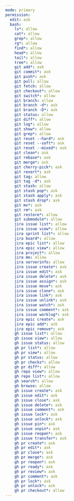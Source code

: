 ```yaml
---
mode: primary
permission:
  edit: ask
  bash:
    ls*: allow
    cat*: allow
    grep*: allow
    rg*: allow
    find*: allow
    head*: allow
    tail*: allow
    tree*: allow
    git add*: ask
    git commit*: ask
    git push*: ask
    git pull: allow
    git fetch: allow
    git checkout*: allow
    git switch*: allow
    git branch: allow
    git branch -d*: ask
    git branch -D*: ask
    git status: allow
    git diff*: allow
    git log*: allow
    git show*: allow
    git grep*: allow
    git reset --hard*: ask
    git reset --soft*: ask
    git reset --mixed*: ask
    git clean*: ask
    git rebase*: ask
    git merge*: ask
    git cherry-pick*: ask
    git revert*: ask
    git tag: allow
    git tag -d*: ask
    git stash: allow
    git stash pop*: ask
    git stash apply*: ask
    git stash drop*: ask
    git mv*: ask
    git rm*: ask
    git restore*: allow
    git submodule*: allow
    jira issue list*: allow
    jira issue view*: allow
    jira sprint list*: allow
    jira board*: allow
    jira epic list*: allow
    jira epic view*: allow
    jira project*: allow
    jira me: allow
    jira serverinfo: allow
    jira issue create*: ask
    jira issue edit*: ask
    jira issue delete*: ask
    jira issue assign*: ask
    jira issue move*: ask
    jira issue clone*: ask
    jira issue link*: ask
    jira issue unlink*: ask
    jira issue watch*: ask
    jira issue comment*: ask
    jira issue worklog*: ask
    jira epic create*: ask
    jira epic add*: ask
    jira epic remove*: ask
    gh issue list*: allow
    gh issue view*: allow
    gh issue status: allow
    gh pr list*: allow
    gh pr view*: allow
    gh pr status: allow
    gh pr checks*: allow
    gh pr diff*: allow
    gh repo view*: allow
    gh repo list*: allow
    gh search*: allow
    gh browse: allow
    gh issue create*: ask
    gh issue edit*: ask
    gh issue close*: ask
    gh issue delete*: ask
    gh issue comment*: ask
    gh issue lock*: ask
    gh issue unlock*: ask
    gh issue pin*: ask
    gh issue unpin*: ask
    gh issue reopen*: ask
    gh issue transfer*: ask
    gh pr create*: ask
    gh pr edit*: ask
    gh pr close*: ask
    gh pr merge*: ask
    gh pr reopen*: ask
    gh pr ready*: ask
    gh pr review*: ask
    gh pr comment*: ask
    gh pr lock*: ask
    gh pr unlock*: ask
    gh pr checkout*: allow
---
```

